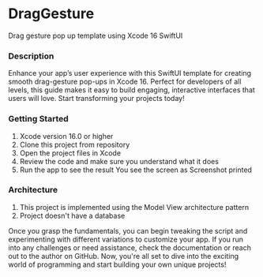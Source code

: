 # DragGesture
 Drag gesture pop up template using Xcode 16 SwiftUI

### Description
Enhance your app’s user experience with this SwiftUI template for creating smooth drag-gesture pop-ups in Xcode 16. Perfect for developers of all levels, this guide makes it easy to build engaging, interactive interfaces that users will love. Start transforming your projects today!

### Getting Started 
1. Xcode version 16.0 or higher
2. Clone this project from repository
3. Open the project files in Xcode
4. Review the code and make sure you understand what it does
5. Run the app to see the result
You see the screen as Screenshot printed

### Architecture
1. This project is implemented using the Model View architecture pattern
2. Project doesn't have a database

Once you grasp the fundamentals, you can begin tweaking the script and experimenting with different variations to customize your app. If you run into any challenges or need assistance, check the documentation or reach out to the author on GitHub. Now, you're all set to dive into the exciting world of programming and start building your own unique projects!
